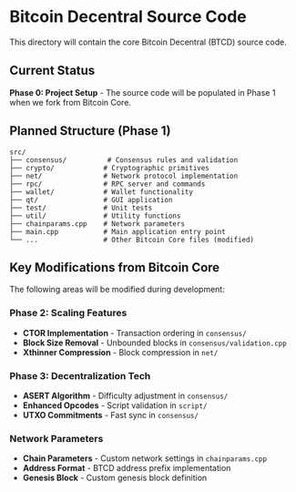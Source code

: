 # Bitcoin Decentral Source Code

This directory will contain the core Bitcoin Decentral (BTCD) source code.

## Current Status

**Phase 0: Project Setup** - The source code will be populated in Phase 1 when we fork from Bitcoin Core.

## Planned Structure (Phase 1)

```
src/
├── consensus/          # Consensus rules and validation
├── crypto/            # Cryptographic primitives
├── net/               # Network protocol implementation
├── rpc/               # RPC server and commands
├── wallet/            # Wallet functionality
├── qt/                # GUI application
├── test/              # Unit tests
├── util/              # Utility functions
├── chainparams.cpp    # Network parameters
├── main.cpp           # Main application entry point
└── ...                # Other Bitcoin Core files (modified)
```

## Key Modifications from Bitcoin Core

The following areas will be modified during development:

### Phase 2: Scaling Features
- **CTOR Implementation** - Transaction ordering in `consensus/`
- **Block Size Removal** - Unbounded blocks in `consensus/validation.cpp`
- **Xthinner Compression** - Block compression in `net/`

### Phase 3: Decentralization Tech
- **ASERT Algorithm** - Difficulty adjustment in `consensus/`
- **Enhanced Opcodes** - Script validation in `script/`
- **UTXO Commitments** - Fast sync in `consensus/`

### Network Parameters
- **Chain Parameters** - Custom network settings in `chainparams.cpp`
- **Address Format** - BTCD address prefix implementation
- **Genesis Block** - Custom genesis block definition
